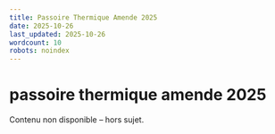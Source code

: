 ```yaml
---
title: Passoire Thermique Amende 2025
date: 2025-10-26
last_updated: 2025-10-26
wordcount: 10
robots: noindex
---
```


# passoire thermique amende 2025

Contenu non disponible – hors sujet.